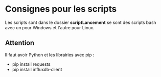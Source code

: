 ﻿# Consignes pour les scripts
Les scripts sont dans le dossier **scriptLancement** se sont des scripts bash avec un pour Windows et l'autre pour Linux.
## Attention
Il faut avoir Python et les librairies avec pip :
- pip install requests
- pip install influxdb-client
